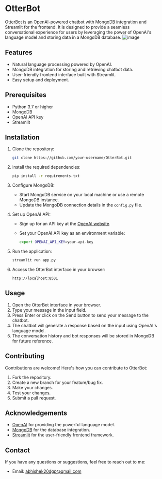 # OtterBot

OtterBot is an OpenAI-powered chatbot with MongoDB integration and Streamlit for the frontend. It is designed to provide a seamless conversational experience for users by leveraging the power of OpenAI's language model and storing data in a MongoDB database.
![image](https://github.com/abhishekgit03/OtterBot/assets/92089364/49e7052d-d0da-4f49-8736-3bdef7de0c49)


## Features

- Natural language processing powered by OpenAI.
- MongoDB integration for storing and retrieving chatbot data.
- User-friendly frontend interface built with Streamlit.
- Easy setup and deployment.

## Prerequisites

- Python 3.7 or higher
- MongoDB
- OpenAI API key
- Streamlit

## Installation

1. Clone the repository:

   ```bash
   git clone https://github.com/your-username/OtterBot.git
   ```

2. Install the required dependencies:

   ```bash
   pip install -r requirements.txt
   ```

3. Configure MongoDB:

   - Start MongoDB service on your local machine or use a remote MongoDB instance.
   - Update the MongoDB connection details in the `config.py` file.

4. Set up OpenAI API:

   - Sign up for an API key at the [OpenAI website](https://openai.com/).
   - Set your OpenAI API key as an environment variable:
   
     ```bash
     export OPENAI_API_KEY=your-api-key
     ```

5. Run the application:

   ```bash
   streamlit run app.py
   ```

6. Access the OtterBot interface in your browser:

   ```
   http://localhost:8501
   ```

## Usage

1. Open the OtterBot interface in your browser.
2. Type your message in the input field.
3. Press Enter or click on the Send button to send your message to the chatbot.
4. The chatbot will generate a response based on the input using OpenAI's language model.
5. The conversation history and bot responses will be stored in MongoDB for future reference.

## Contributing

Contributions are welcome! Here's how you can contribute to OtterBot:

1. Fork the repository.
2. Create a new branch for your feature/bug fix.
3. Make your changes.
4. Test your changes.
5. Submit a pull request.


## Acknowledgements

- [OpenAI](https://openai.com/) for providing the powerful language model.
- [MongoDB](https://www.mongodb.com/) for the database integration.
- [Streamlit](https://streamlit.io/) for the user-friendly frontend framework.

## Contact

If you have any questions or suggestions, feel free to reach out to me:

- Email: abhishek20dgp@gmail.com
